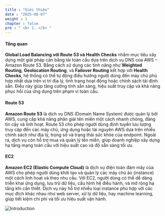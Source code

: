 ```yaml
---
title : "Giới thiệu"
date : "2025-08-07"
weight : 1
chapter : false
pre : " <b> 1. </b> "
---
```


#### Tổng quan
**Global Load Balancing với Route 53 và Health Checks** nhằm mục tiêu xây dựng một giải pháp cân bằng tải toàn cầu dựa trên dịch vụ DNS của AWS – Amazon Route 53. Bằng cách sử dụng các tính năng như **Weighted Routing**, **Geolocation Routing**, và **Failover Routing** kết hợp với **Health Checks**, hệ thống có thể tự động điều hướng người dùng đến máy chủ phù hợp nhất dựa trên vị trí địa lý, tình trạng hoạt động hoặc chính sách tải định sẵn. Điều này giúp tăng cường tính sẵn sàng, hiệu suất truy cập và khả năng phục hồi của ứng dụng trên phạm vi toàn cầu.

#### Route 53
**Amazon Route 53** là dịch vụ DNS (Domain Name System) được quản lý bởi AWS, cung cấp khả năng phân giải tên miền một cách nhanh chóng, đáng tin cậy và linh hoạt. Route 53 cho phép người dùng định tuyến lưu lượng truy cập đến các máy chủ, ứng dụng hoặc tài nguyên AWS dựa trên nhiều chính sách như địa lý, trọng số và trạng thái sức khỏe của endpoint. Ngoài ra, dịch vụ còn hỗ trợ mua và quản lý tên miền, giúp doanh nghiệp xây dựng hạ tầng mạng toàn cầu với hiệu suất cao và độ sẵn sàng tối ưu.

#### EC2
**Amazon EC2 (Elastic Compute Cloud)** là dịch vụ điện toán đám mây của AWS cho phép người dùng khởi tạo và quản lý các máy chủ ảo (instance) một cách linh hoạt và theo nhu cầu. Với EC2, người dùng có thể dễ dàng triển khai ứng dụng, lưu trữ dữ liệu, cấu hình hệ điều hành, và mở rộng hạ tầng khi cần thiết. Dịch vụ này hỗ trợ nhiều loại instance phù hợp với các mục đích khác nhau như web server, xử lý dữ liệu, hay machine learning, giúp tiết kiệm chi phí và tối ưu hiệu suất vận hành.

![Introduction](/FCJ-Workshop/images/1/AWSWorkshop.png?featherlight=false&width=90pc)
